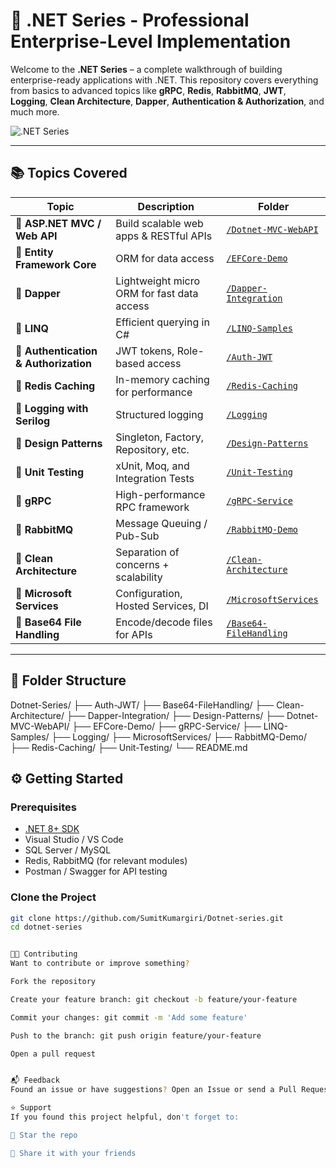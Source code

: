 # 🚀 .NET Series - Professional Enterprise-Level Implementation

Welcome to the **.NET Series** – a complete walkthrough of building enterprise-ready applications with .NET. This repository covers everything from basics to advanced topics like **gRPC**, **Redis**, **RabbitMQ**, **JWT**, **Logging**, **Clean Architecture**, **Dapper**, **Authentication & Authorization**, and much more.

![.NET Series](https://www.pngkey.com/png/detail/341-3410177_microsoft-net-logo-png-dot-net-logo-png.png)

---

## 📚 Topics Covered

| Topic | Description | Folder |
|-------|-------------|--------|
| 🔹 **ASP.NET MVC / Web API** | Build scalable web apps & RESTful APIs | [`/Dotnet-MVC-WebAPI`](./Dotnet-MVC-WebAPI) |
| 🔹 **Entity Framework Core** | ORM for data access | [`/EFCore-Demo`](./EFCore-Demo) |
| 🔹 **Dapper** | Lightweight micro ORM for fast data access | [`/Dapper-Integration`](./Dapper-Integration) |
| 🔹 **LINQ** | Efficient querying in C# | [`/LINQ-Samples`](./LINQ-Samples) |
| 🔹 **Authentication & Authorization** | JWT tokens, Role-based access | [`/Auth-JWT`](./Auth-JWT) |
| 🔹 **Redis Caching** | In-memory caching for performance | [`/Redis-Caching`](./Redis-Caching) |
| 🔹 **Logging with Serilog** | Structured logging | [`/Logging`](./Logging) |
| 🔹 **Design Patterns** | Singleton, Factory, Repository, etc. | [`/Design-Patterns`](./Design-Patterns) |
| 🔹 **Unit Testing** | xUnit, Moq, and Integration Tests | [`/Unit-Testing`](./Unit-Testing) |
| 🔹 **gRPC** | High-performance RPC framework | [`/gRPC-Service`](./gRPC-Service) |
| 🔹 **RabbitMQ** | Message Queuing / Pub-Sub | [`/RabbitMQ-Demo`](./RabbitMQ-Demo) |
| 🔹 **Clean Architecture** | Separation of concerns + scalability | [`/Clean-Architecture`](./Clean-Architecture) |
| 🔹 **Microsoft Services** | Configuration, Hosted Services, DI | [`/MicrosoftServices`](./MicrosoftServices) |
| 🔹 **Base64 File Handling** | Encode/decode files for APIs | [`/Base64-FileHandling`](./Base64-FileHandling) |

---

## 📁 Folder Structure

Dotnet-Series/
├── Auth-JWT/
├── Base64-FileHandling/
├── Clean-Architecture/
├── Dapper-Integration/
├── Design-Patterns/
├── Dotnet-MVC-WebAPI/
├── EFCore-Demo/
├── gRPC-Service/
├── LINQ-Samples/
├── Logging/
├── MicrosoftServices/
├── RabbitMQ-Demo/
├── Redis-Caching/
├── Unit-Testing/
└── README.md

## ⚙️ Getting Started

### Prerequisites

- [.NET 8+ SDK](https://dotnet.microsoft.com/download)
- Visual Studio / VS Code
- SQL Server / MySQL
- Redis, RabbitMQ (for relevant modules)
- Postman / Swagger for API testing

### Clone the Project

```bash
git clone https://github.com/SumitKumargiri/Dotnet-series.git
cd dotnet-series


🧑‍💻 Contributing
Want to contribute or improve something?

Fork the repository

Create your feature branch: git checkout -b feature/your-feature

Commit your changes: git commit -m 'Add some feature'

Push to the branch: git push origin feature/your-feature

Open a pull request


📬 Feedback
Found an issue or have suggestions? Open an Issue or send a Pull Request

⭐ Support
If you found this project helpful, don't forget to:

🌟 Star the repo

📣 Share it with your friends

